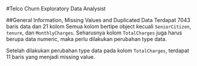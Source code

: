 #Telco Churn Exploratory Data Analysist

##General Information, Missing Values and Duplicated Data
Terdapat 7043 baris data dan 21 kolom 
Semua kolom bertipe object kecuali `SeniorCitizen`, `tenure`, dan `MonthlyCharges`.
Seharusnya kolom `TotalCharges` juga harus berupa data numeric, maka perlu dilakukan perubahan type data.

Setelah dilakukan perubahan type data pada kolom `TotalCharges`, terdapat 11 baris yang menjadi missing value.
